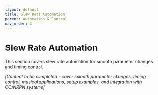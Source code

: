 ```yaml
---
layout: default
title: Slew Rate Automation
parent: Automation & Control
nav_order: 3
---
```


# Slew Rate Automation

This section covers slew rate automation for smooth parameter changes and timing control.

*[Content to be completed - cover smooth parameter changes, timing control, musical applications, setup examples, and integration with CC/NRPN systems]*
